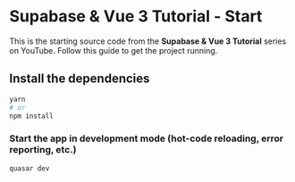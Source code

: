 # Supabase & Vue 3 Tutorial - Start

This is the starting source code from the **Supabase & Vue 3 Tutorial** series on YouTube. Follow this guide to get the project running.

## Install the dependencies
```bash
yarn
# or
npm install
```

### Start the app in development mode (hot-code reloading, error reporting, etc.)
```bash
quasar dev
```